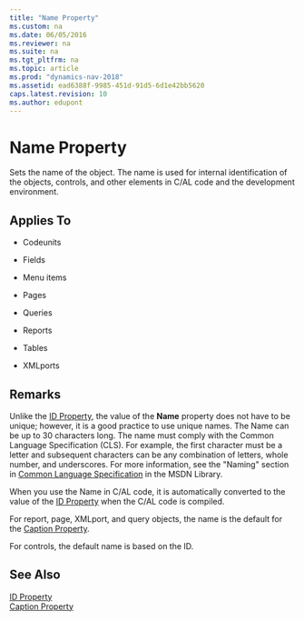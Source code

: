 ```yaml
---
title: "Name Property"
ms.custom: na
ms.date: 06/05/2016
ms.reviewer: na
ms.suite: na
ms.tgt_pltfrm: na
ms.topic: article
ms.prod: "dynamics-nav-2018"
ms.assetid: ead6388f-9985-451d-91d5-6d1e42bb5620
caps.latest.revision: 10
ms.author: edupont
---
```

# Name Property
Sets the name of the object. The name is used for internal identification of the objects, controls, and other elements in C/AL code and the development environment.  

## Applies To  

-   Codeunits  

-   Fields  

-   Menu items  

-   Pages  

-   Queries  

-   Reports  

-   Tables  

-   XMLports  

## Remarks  
 Unlike the [ID Property](ID-Property.md), the value of the **Name** property does not have to be unique; however, it is a good practice to use unique names. The Name can be up to 30 characters long. The name must comply with the Common Language Specification \(CLS\). For example, the first character must be a letter and subsequent characters can be any combination of letters, whole number, and underscores. For more information, see the "Naming" section in [Common Language Specification](http://go.microsoft.com/fwlink/?LinkId=193144) in the MSDN Library.  

 When you use the Name in C/AL code, it is automatically converted to the value of the [ID Property](ID-Property.md) when the C/AL code is compiled.  

 For report, page, XMLport, and query objects, the name is the default for the [Caption Property](Caption-Property.md).  

 For controls, the default name is based on the ID.  

## See Also  
 [ID Property](ID-Property.md)   
 [Caption Property](Caption-Property.md)
